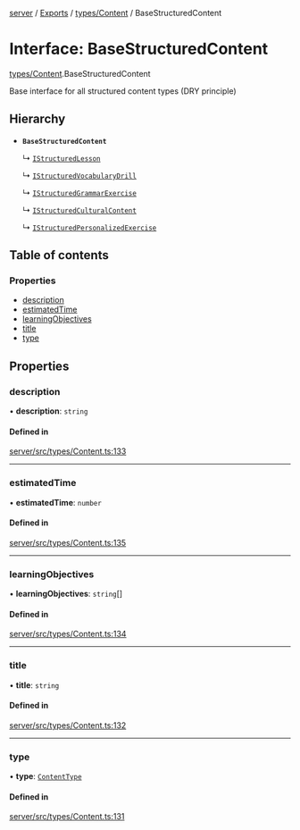 [server](../README.md) / [Exports](../modules.md) / [types/Content](../modules/types_Content.md) / BaseStructuredContent

# Interface: BaseStructuredContent

[types/Content](../modules/types_Content.md).BaseStructuredContent

Base interface for all structured content types (DRY principle)

## Hierarchy

- **`BaseStructuredContent`**

  ↳ [`IStructuredLesson`](types_Content.IStructuredLesson.md)

  ↳ [`IStructuredVocabularyDrill`](types_Content.IStructuredVocabularyDrill.md)

  ↳ [`IStructuredGrammarExercise`](types_Content.IStructuredGrammarExercise.md)

  ↳ [`IStructuredCulturalContent`](types_Content.IStructuredCulturalContent.md)

  ↳ [`IStructuredPersonalizedExercise`](types_Content.IStructuredPersonalizedExercise.md)

## Table of contents

### Properties

- [description](types_Content.BaseStructuredContent.md#description)
- [estimatedTime](types_Content.BaseStructuredContent.md#estimatedtime)
- [learningObjectives](types_Content.BaseStructuredContent.md#learningobjectives)
- [title](types_Content.BaseStructuredContent.md#title)
- [type](types_Content.BaseStructuredContent.md#type)

## Properties

### description

• **description**: `string`

#### Defined in

[server/src/types/Content.ts:133](https://github.com/niklas-joh/french-learning-platform/blob/df287cd90d2fc20ebbe1da4bb7d2c97b195a5de7/server/src/types/Content.ts#L133)

___

### estimatedTime

• **estimatedTime**: `number`

#### Defined in

[server/src/types/Content.ts:135](https://github.com/niklas-joh/french-learning-platform/blob/df287cd90d2fc20ebbe1da4bb7d2c97b195a5de7/server/src/types/Content.ts#L135)

___

### learningObjectives

• **learningObjectives**: `string`[]

#### Defined in

[server/src/types/Content.ts:134](https://github.com/niklas-joh/french-learning-platform/blob/df287cd90d2fc20ebbe1da4bb7d2c97b195a5de7/server/src/types/Content.ts#L134)

___

### title

• **title**: `string`

#### Defined in

[server/src/types/Content.ts:132](https://github.com/niklas-joh/french-learning-platform/blob/df287cd90d2fc20ebbe1da4bb7d2c97b195a5de7/server/src/types/Content.ts#L132)

___

### type

• **type**: [`ContentType`](../modules/types_Content.md#contenttype)

#### Defined in

[server/src/types/Content.ts:131](https://github.com/niklas-joh/french-learning-platform/blob/df287cd90d2fc20ebbe1da4bb7d2c97b195a5de7/server/src/types/Content.ts#L131)
